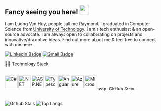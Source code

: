## Fancy seeing you here! <img src="https://raw.githubusercontent.com/aemmadi/aemmadi/master/wave.gif" width="30px">

I am Lương Vạn Huy, people call me Raymond. I graduated in Computer Science from [University of Technology](https://www.hcmut.edu.vn/). I am a tech enthusiast & an open-source advocate. I am always open to collaborating on projects and innovative/disruptive ideas. Find out more about me & feel free to connect with me here:

[![Linkedin Badge](https://img.shields.io/badge/-vanhuy1995-blue?style=flat-square&logo=Linkedin&logoColor=white&link=https://www.linkedin.com/in/vanhuy1995/)](https://www.linkedin.com/in/vanhuy1995/)
[![Gmail Badge](https://img.shields.io/badge/-raymondhuy177@gmail.com-c14438?style=flat-square&logo=Gmail&logoColor=white&link=mailto:raymondhuy177@gmail.com)](mailto:raymondhuy177@gmail.com)

  <summary>👨‍💻 Technology Stack</summary>
  
  <br />  
  
  <p align="left">
    <a href="https://docs.microsoft.com/dotnet/csharp/" target="_blank"><img align="left" alt="C#" width="40" height="40" src="https://upload.wikimedia.org/wikipedia/commons/0/0d/C_Sharp_wordmark.svg" /></a>
    <a href="https://docs.microsoft.com/dotnet/" target="_blank"><img align="left" alt=".NET Core" width="40" height="40" src="https://upload.wikimedia.org/wikipedia/commons/e/ee/.NET_Core_Logo.svg" /></a>
    <a href="https://docs.microsoft.com/aspnet/core/" target="_blank"><img align="left" alt="ASP.NET Core" width="40" height="40" src="http://umutluoglu.com/wp-content/uploads/2016/07/aspnet-core-logo.png" /></a>  
    <a href="https://www.typescriptlang.org/" target="_blank"><img align="left" alt="Typescript" width="40" height="40" src="https://upload.wikimedia.org/wikipedia/commons/4/4c/Typescript_logo_2020.svg" /></a>
    <a href="https://angular.io/" target="_blank"><img align="left" alt="Angular" width="40" height="40" src="https://simpleicons.org/icons/angular.svg" /></a>
    <a href="https://portal.azure.com/" target="_blank"><img align="left" alt="Azure" width="40" height="40" src="https://www.vectorlogo.zone/logos/microsoft_azure/microsoft_azure-icon.svg" /></a>
    <a href="https://www.microsoft.com/sql-server/" target="_blank"><img align="left" alt="Microsoft SQL Server" width="40" height="40" src="https://cdn.worldvectorlogo.com/logos/microsoft-sql-server.svg" /></a>
  </p>
  
  <br />
  <br />  
  
<summary>:zap: GitHub Stats</summary>

  <br />  

![Github Stats](https://github-readme-stats.vercel.app/api?username=RaymondHuy&count_private=true&show_icons=true&include_all_commits=true)
![Top Langs](https://github-readme-stats.vercel.app/api/top-langs/?username=RaymondHuy&hide=TeX&layout=compact)

